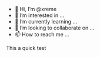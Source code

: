 - 👋 Hi, I’m @xreme
- 👀 I’m interested in ...
- 🌱 I’m currently learning ...
- 💞️ I’m looking to collaborate on ...
- 📫 How to reach me ...

<!---
xreme/xreme is a ✨ special ✨ repository because its `README.md` (this file) appears on your GitHub profile.
You can click the Preview link to take a look at your changes.
--->This a quick test

